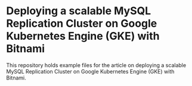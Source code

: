 # Deploying a scalable MySQL Replication Cluster on Google Kubernetes Engine (GKE) with Bitnami

This repository holds example files for the article on deploying a scalable MySQL Replication Cluster on Google Kubernetes Engine (GKE) with Bitnami. 
